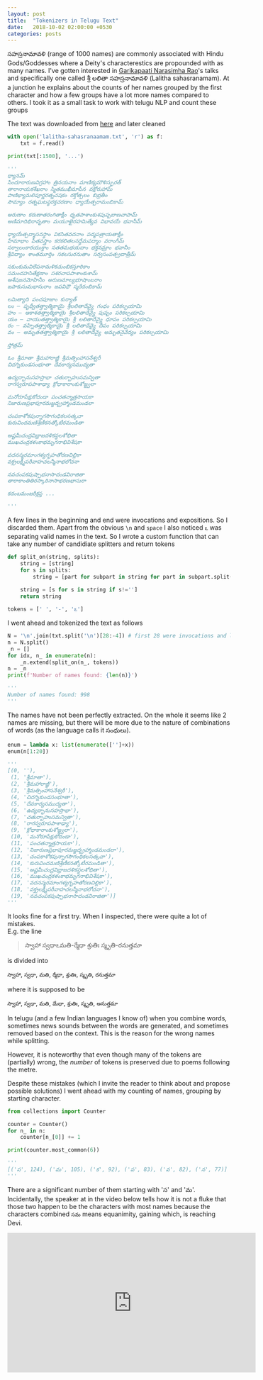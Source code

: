 ```yaml
---
layout: post
title:  "Tokenizers in Telugu Text"
date:   2018-10-02 02:00:00 +0530
categories: posts
---
```


సహస్రనామావళి (range of 1000 names) are commonly associated with Hindu Gods/Goddesses where a Deity's  characterestics are propounded with as many names. I've gotten interested in [Garikapaati Narasimha Rao](https://www.youtube.com/watch?v=Sq1PlEo-sWY)'s talks and specifically one called శ్రీ లలితా సహస్రనామావళి (Lalitha sahasranamam). At a junction he explains about the counts of her names grouped by the first character and how a few groups have a lot more names compared to others. I took it as a small task to work with telugu NLP and count these groups

<!--more-->

The text was downloaded from [here](https://stotras.krishnasrikanth.in/sri-lalitha-sahasranama-stotram/) and later cleaned

```python
with open('lalitha-sahasranaamam.txt', 'r') as f:
    txt = f.read()

print(txt[:1500], '...')

'''
ధ్యానమ్ 
సిందూరారుణవిగ్రహాం త్రినయనాం మాణిక్యమౌళిస్ఫురత్
తారానాయకశేఖరాం స్మితముఖీమాపీన వక్షోరుహామ్ 
పాణిభ్యామలిపూర్ణరత్నచషకం రక్తోత్పలం బిభ్రతీం
సౌమ్యాం రత్నఘటస్థరక్తచరణాం ధ్యాయేత్పరామంబికామ్

అరుణాం కరుణాతరంగితాక్షీం ధృతపాశాంకుశపుష్పబాణచాపామ్ 
అణిమాదిభిరావృతాం మయూఖైరహమిత్యేవ విభావయే భవానీమ్

ధ్యాయేత్పద్మాసనస్థాం వికసితవదనాం పద్మపత్రాయతాక్షీం
హేమాభాం పీతవస్త్రాం కరకలితలసద్ధేమపద్మాం వరాంగీమ్ 
సర్వాలంకారయుక్తాం సతతమభయదాం భక్తనమ్రాం భవానీం
శ్రీవిద్యాం శాంతమూర్తిం సకలసురనుతాం సర్వసంపత్ప్రదాత్రీమ్

సకుంకుమవిలేపనామళికచుంబికస్తూరికాం
సమందహసితేక్షణాం సశరచాపపాశాంకుశామ్ 
అశేషజనమోహినీం అరుణమాల్యభూషాంబరాం
జపాకుసుమభాసురాం జపవిధౌ స్మరేదంబికామ్

లమిత్యాది పంచపూజాం కుర్యాత్ 
లం – పృథ్వీతత్త్వాత్మికాయై శ్రీలలితాదేవ్యై గంధం పరికల్పయామి 
హం – ఆకాశతత్త్వాత్మికాయై శ్రీలలితాదేవ్యై పుష్పం పరికల్పయామి 
యం – వాయుతత్త్వాత్మికాయై శ్రీ లలితాదేవ్యై ధూపం పరికల్పయామి 
రం – వహ్నితత్త్వాత్మికాయై శ్రీ లలితాదేవ్యై దీపం పరికల్పయామి 
వం – అమృతతత్త్వాత్మికాయై శ్రీ లలితాదేవ్యై అమృతనైవేద్యం పరికల్పయామి

స్తోత్రమ్

ఓం శ్రీమాతా శ్రీమహారాజ్ఞీ శ్రీమత్సింహాసనేశ్వరీ 
చిదగ్నికుండసంభూతా దేవకార్యసముద్యతా

ఉద్యద్భానుసహస్రాభా చతుర్బాహుసమన్వితా 
రాగస్వరూపపాశాఢ్యా క్రోధాకారాంకుశోజ్జ్వలా

మనోరూపేక్షుకోదండా పంచతన్మాత్రసాయకా 
నిజారుణప్రభాపూరమజ్జద్బ్రహ్మాండమండలా

చంపకాశోకపున్నాగసౌగంధికలసత్కచా 
కురువిందమణిశ్రేణీకనత్కోటీరమండితా

అష్టమీచంద్రవిభ్రాజదళికస్థలశోభితా 
ముఖచంద్రకళంకాభమృగనాభివిశేషకా

వదనస్మరమాంగళ్యగృహతోరణచిల్లికా 
వక్త్రలక్ష్మీపరీవాహచలన్మీనాభలోచనా

నవచంపకపుష్పాభనాసాదండవిరాజితా 
తారాకాంతితిరస్కారినాసాభరణభాసురా

కదంబమంజరీక్లప్త ...

'''
```

A few lines in the beginning and end were invocations and expositions. So I discarded them. Apart from the obvious `\n` and `space` I also noticed `ఽ` was separating valid names in the text. So I wrote a custom function that can take any number of candidiate splitters and return tokens

```python
def split_on(string, splits):
    string = [string]
    for s in splits:
        string = [part for subpart in string for part in subpart.split(s)]
        
    string = [s for s in string if s!='']
    return string

tokens = [' ', '-', 'ఽ']
```

I went ahead and tokenized the text as follows
```python
N = '\n'.join(txt.split('\n')[28:-4]) # first 28 were invocations and last 4 were blank, the way I preprocessed
n = N.split()
_n = []
for idx, n_ in enumerate(n):
    _n.extend(split_on(n_, tokens))
n = _n
print(f'Number of names found: {len(n)}')

'''
Number of names found: 998
'''
```
The names have not been perfectly extracted. On the whole it seems like 2 names are missing, but there will be more due to the nature of combinations of words (as the language calls it సంధులు). 

```python
enum = lambda x: list(enumerate(['']+x))
enum(n[1:20])

'''
[(0, ''),
 (1, 'శ్రీమాతా'),
 (2, 'శ్రీమహారాజ్ఞీ'),
 (3, 'శ్రీమత్సింహాసనేశ్వరీ'),
 (4, 'చిదగ్నికుండసంభూతా'),
 (5, 'దేవకార్యసముద్యతా'),
 (6, 'ఉద్యద్భానుసహస్రాభా'),
 (7, 'చతుర్బాహుసమన్వితా'),
 (8, 'రాగస్వరూపపాశాఢ్యా'),
 (9, 'క్రోధాకారాంకుశోజ్జ్వలా'),
 (10, 'మనోరూపేక్షుకోదండా'),
 (11, 'పంచతన్మాత్రసాయకా'),
 (12, 'నిజారుణప్రభాపూరమజ్జద్బ్రహ్మాండమండలా'),
 (13, 'చంపకాశోకపున్నాగసౌగంధికలసత్కచా'),
 (14, 'కురువిందమణిశ్రేణీకనత్కోటీరమండితా'),
 (15, 'అష్టమీచంద్రవిభ్రాజదళికస్థలశోభితా'),
 (16, 'ముఖచంద్రకళంకాభమృగనాభివిశేషకా'),
 (17, 'వదనస్మరమాంగళ్యగృహతోరణచిల్లికా'),
 (18, 'వక్త్రలక్ష్మీపరీవాహచలన్మీనాభలోచనా'),
 (19, 'నవచంపకపుష్పాభనాసాదండవిరాజితా')]
'''
```
It looks fine for a first try. When I inspected, there were quite a lot of mistakes.  
E.g. the line 
>స్వాహా స్వధాఽమతి-ర్మేధా శ్రుతిః స్మృతి-రనుత్తమా 

is divided into

`స్వాహా`, `స్వధా`, `మతి`, `ర్మేధా`, `శ్రుతిః`, `స్మృతి`, `రనుత్తమా`

where it is supposed to be 

`స్వాహా`, `స్వధా`, `మతి`, `మేధా`, `శ్రుతిః`, `స్మృతి`, `అనుత్తమా`

In telugu (and a few Indian languages I know of) when you combine words, sometimes news sounds between the words are generated, and sometimes removed based on the context. This is the reason for the wrong names while splitting.

However, it is noteworthy that even though many of the tokens are (partially) wrong, the _number_ of tokens is preserved due to poems following the metre.

Despite these mistakes (which I invite the reader to think about and propose possible solutions) I went ahead with my counting of names, grouping by starting character.

```python
from collections import Counter

counter = Counter()
for n_ in n:
    counter[n_[0]] += 1

print(counter.most_common(6))

'''
[('స', 124), ('మ', 105), ('క', 92), ('ప', 83), ('వ', 82), ('న', 77)]
'''
```

There are a significant number of them starting with 'స' and 'మ'. Incidentally, the speaker at in the video below tells how it is not a fluke that those two happen to be the characters with most names because the characters combined `సమ` means equanimity, gaining which, is reaching Devi. 

<iframe width="560" height="315" src="https://www.youtube.com/embed/6IFss8UBllI?t=31m20s&start=1880" frameborder="0" allow="autoplay; encrypted-media" allowfullscreen></iframe>

